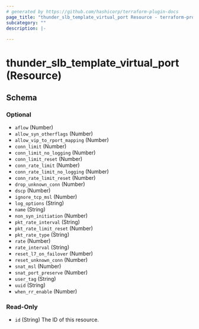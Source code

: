 ```yaml
---
# generated by https://github.com/hashicorp/terraform-plugin-docs
page_title: "thunder_slb_template_virtual_port Resource - terraform-provider-thunder"
subcategory: ""
description: |-
  
---
```


# thunder_slb_template_virtual_port (Resource)





<!-- schema generated by tfplugindocs -->
## Schema

### Optional

- `aflow` (Number)
- `allow_syn_otherflags` (Number)
- `allow_vip_to_rport_mapping` (Number)
- `conn_limit` (Number)
- `conn_limit_no_logging` (Number)
- `conn_limit_reset` (Number)
- `conn_rate_limit` (Number)
- `conn_rate_limit_no_logging` (Number)
- `conn_rate_limit_reset` (Number)
- `drop_unknown_conn` (Number)
- `dscp` (Number)
- `ignore_tcp_msl` (Number)
- `log_options` (String)
- `name` (String)
- `non_syn_initiation` (Number)
- `pkt_rate_interval` (String)
- `pkt_rate_limit_reset` (Number)
- `pkt_rate_type` (String)
- `rate` (Number)
- `rate_interval` (String)
- `reset_l7_on_failover` (Number)
- `reset_unknown_conn` (Number)
- `snat_msl` (Number)
- `snat_port_preserve` (Number)
- `user_tag` (String)
- `uuid` (String)
- `when_rr_enable` (Number)

### Read-Only

- `id` (String) The ID of this resource.


